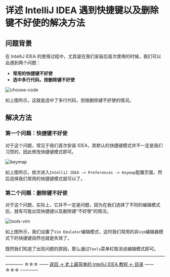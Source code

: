 # 详述 IntelliJ IDEA 遇到快捷键以及删除键不好使的解决方法

## 问题背景

在 IntelliJ IDEA 的使用过程中，尤其是在我们安装后首次使用的时候，我们可以会遇到两个问题：

- **常用的快捷键不好使**
- **选中多行代码，按删除键不好使**

![choose-code](https://github.com/guobinhit/intellij-idea-tutorial/blob/master/images/difficult-cases/keymap-delete/choose-code.png)

如上图所示，这就是选中了多行代码，但按删除键不好使的情况。


## 解决方法
### 第一个问题：快捷键不好使

对于这个问题，常见于我们首次安装 IDEA，其默认的快捷键模式并不一定是我们习惯的，因此修改快捷键模式即可。

![keymap](https://github.com/guobinhit/intellij-idea-tutorial/blob/master/images/difficult-cases/keymap-delete/keymap.png)

如上图所示，依次进入`IntelliJ IDEA -> Preferences -> Keymap`配置页面，然后选择我们常用的快捷键模式就可以了。

### 第二个问题：删除键不好使

对于这个问题，实际上，它并不一定是问题，因为在我们选择了不同的编辑模式后，就有可能出现快捷键以及删除键“不好使”的情况。

![tools-vim](https://github.com/guobinhit/intellij-idea-tutorial/blob/master/images/difficult-cases/keymap-delete/tools-vim.png)

如上图所示，我们设置了`Vim Emulator`编辑模式，这时我们常用的非`vim`编辑器模式下的快捷键自然也就是失效了。

既然我们知道了出现问题的原因，那么通过`Tools`菜单栏取消该编辑模式即可。

----------
———— ☆☆☆ —— [返回 -> 史上最简单的 IntelliJ IDEA 教程 <- 目录](https://github.com/guobinhit/intellij-idea-tutorial/blob/master/README.md) —— ☆☆☆ ————
